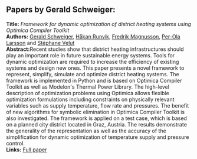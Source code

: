 <h2>Papers by Gerald Schweiger:</h2>
<p>
<b>Title:</b> <i> Framework for dynamic optimization of district heating systems using Optimica Compiler Toolkit </i> <br />
<b>Authors:</b> <a href="../authors/author_246.html">Gerald Schweiger</a>, <a href="../authors/author_232.html">Håkan Runvik</a>, <a href="../authors/author_167.html">Fredrik Magnusson</a>, <a href="../authors/author_152.html">Per-Ola Larsson</a> and <a href="../authors/author_287.html">Stéphane Velut</a><br />
<b>Abstract:</b>Recent studies show that district heating infrastructures should play an important role in future sustainable energy systems. Tools for dynamic optimization are required to increase the efficiency of existing systems and design new ones. This paper presents a novel framework to represent, simplify, simulate and optimize district heating systems. The framework is implemented in Python and is based on Optimica Compiler Toolkit as well as Modelon's Thermal Power Library. The high-level description of optimization problems using Optimica allows flexible optimization formulations including constraints on physically relevant variables such as supply temperature, flow rate and pressures. The benefit of new algorithms for symbolic elimination in Optimica Compiler Toolkit is also investigated. The framework is applied on a test case, which is based on a planned city district located in Graz, Austria. The results demonstrate the generality of the representation as well as the accuracy of the simplification for dynamic optimization of temperature supply and pressure control.<br />
<b>Links:</b> <a href="../submissions/ecp17132131_SchweigerRunvikMagnussonLarssonVelut.pdf">Full paper</a></p>